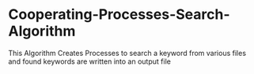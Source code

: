 # Cooperating-Processes-Search-Algorithm
This Algorithm Creates Processes to search a keyword from various files and found keywords are written into an output file
